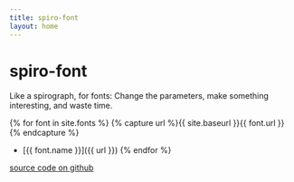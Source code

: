 ```yaml
---
title: spiro-font
layout: home
---
```


# spiro-font

Like a spirograph, for fonts: Change the parameters, make something interesting, and waste time.

{% for font in site.fonts %}
{% capture url %}{{ site.baseurl }}{{ font.url }}{% endcapture %}
- [{{ font.name }}]({{ url }})
{% endfor %}

[source code on github](https://github.com/mccalluc/spiro-font)